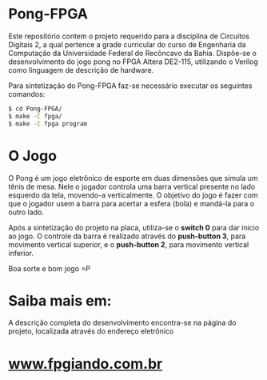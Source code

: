 # Pong-FPGA

Este repositório contem o projeto requerido para a disciplina de Circuitos Digitais 2, a qual pertence a grade curricular do curso de Engenharia da Computação da Universidade Federal do Recôncavo da Bahia. Dispõe-se o desenvolvimento do jogo pong no FPGA Altera DE2-115, utilizando o Verilog como linguagem de descrição de hardware.

Para síntetização do Pong-FPGA faz-se necessário executar os seguintes comandos:
```sh
$ cd Pong-FPGA/
$ make -C fpga/
$ make -C fpga program
```
# O Jogo

O Pong é um jogo eletrônico de esporte em duas dimensões que simula um tênis de mesa. Nele o jogador controla uma barra vertical presente no lado esquerdo da tela, movendo-a verticalmente. O objetivo do jogo é fazer com que o jogador usem a barra para acertar a esfera (bola) e mandá-la para o outro lado.

Após a sintetização do projeto na placa, utiliza-se o **switch 0** para dar inicio ao jogo. O controle da barra é realizado através do **push-button 3**, para movimento vertical superior, e o **push-button 2**, para movimento vertical inferior.

Boa sorte e bom jogo *=P*

# Saiba mais em:

A descrição completa do desenvolvimento encontra-se na página do projeto, localizada através do endereço eletrônico

# www.fpgiando.com.br
